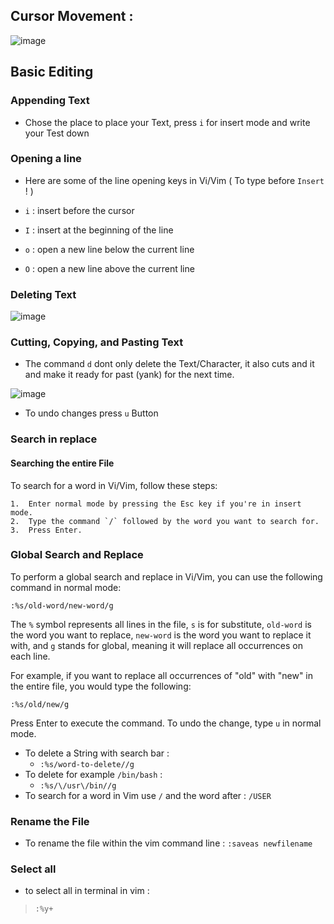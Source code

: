 
## Cursor Movement :

![image](vi.png)

## Basic Editing 

### Appending Text

- Chose the place to place your Text, press `i` for insert mode and write your Test down

### Opening a line

- Here are some of the line opening keys in Vi/Vim ( To type before `Insert` ! )

- `i` : insert before the cursor 
- `I` : insert at the beginning of the line
- `o` : open a new line below the current line 
- `O` : open a new line above the current line

### Deleting Text

![image](dd.png)

### Cutting, Copying, and Pasting Text 

- The command `d` dont only delete the Text/Character, it also cuts and it and make it ready for past (yank) for the next time.

![image](yy.png)

- To undo changes press `u` Button

### Search in replace 

#### Searching the entire File 

To search for a word in Vi/Vim, follow these steps:

	1.  Enter normal mode by pressing the Esc key if you're in insert mode.
	2.  Type the command `/` followed by the word you want to search for.
	3.  Press Enter.

### Global Search and Replace

To perform a global search and replace in Vi/Vim, you can use the following command in normal mode:

`:%s/old-word/new-word/g`

The `%` symbol represents all lines in the file, `s` is for substitute, `old-word` is the word you want to replace, `new-word` is the word you want to replace it with, and `g` stands for global, meaning it will replace all occurrences on each line.

For example, if you want to replace all occurrences of "old" with "new" in the entire file, you would type the following:

`:%s/old/new/g`

Press Enter to execute the command. To undo the change, type `u` in normal mode.

- To delete a String with search bar :
	- `:%s/word-to-delete//g`
- To delete for example `/bin/bash` :
	- `:%s/\/usr\/bin//g`
- To search for a word in Vim use `/` and the word after : `/USER`

### Rename the File

- To rename the file within the vim command line : `:saveas newfilename`

### Select all 

- to select all in terminal in vim :

> `:%y+`
